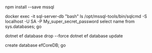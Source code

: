 npm install --save mssql


docker exec -it sql-server-db "bash"
ls
/opt/mssql-tools/bin/sqlcmd -S localhost -U SA -P My_super_secret_password
select name from sys.databases;
go

dotnet ef database drop --force
dotnet ef database update

create database efCoreDB;
go
